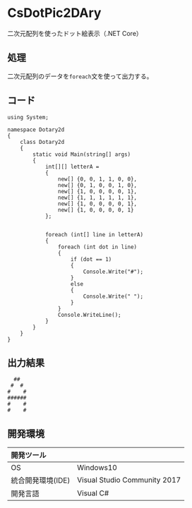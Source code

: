 # CsDotPic2DAry
二次元配列を使ったドット絵表示（.NET Core）

## 処理
二次元配列のデータを`foreach`文を使って出力する。

## コード
```
using System;

namespace Dotary2d
{
    class Dotary2d
    {
        static void Main(string[] args)
        {
            int[][] letterA = 
            {
                new[] {0, 0, 1, 1, 0, 0},
                new[] {0, 1, 0, 0, 1, 0},
                new[] {1, 0, 0, 0, 0, 1},
                new[] {1, 1, 1, 1, 1, 1},
                new[] {1, 0, 0, 0, 0, 1},
                new[] {1, 0, 0, 0, 0, 1}
            };


            foreach (int[] line in letterA)
            {
                foreach (int dot in line)
                {
                    if (dot == 1)
                    {
                        Console.Write("#");
                    }
                    else
                    {
                        Console.Write(" ");
                    }
                }
                Console.WriteLine();
            }
        }
    }
}
```

## 出力結果  
```
  ##
 #  #
#    #
######
#    #
#    #
```
  
## 開発環境
| 開発ツール |  |
|:-|:-|
| OS | Windows10 |
| 統合開発環境(IDE) | Visual Studio Community 2017 |
| 開発言語 | Visual C# |
